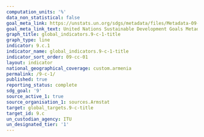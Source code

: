 ```yaml
---
computation_units: '%'
data_non_statistical: false
goal_meta_link: https://unstats.un.org/sdgs/metadata/files/Metadata-09-0C-01.pdf
goal_meta_link_text: United Nations Sustainable Development Goals Metadata (pdf 663kB)
graph_title: global_indicators.9-c-1-title
graph_type: line
indicator: 9.c.1
indicator_name: global_indicators.9-c-1-title
indicator_sort_order: 09-cc-01
layout: indicator
national_geographical_coverage: custom.armenia
permalink: /9-c-1/
published: true
reporting_status: complete
sdg_goal: '9'
source_active_1: true
source_organisation_1: sources.Armstat
target: global_targets.9-c-title
target_id: 9.c
un_custodian_agency: ITU
un_designated_tier: '1'
---
```

